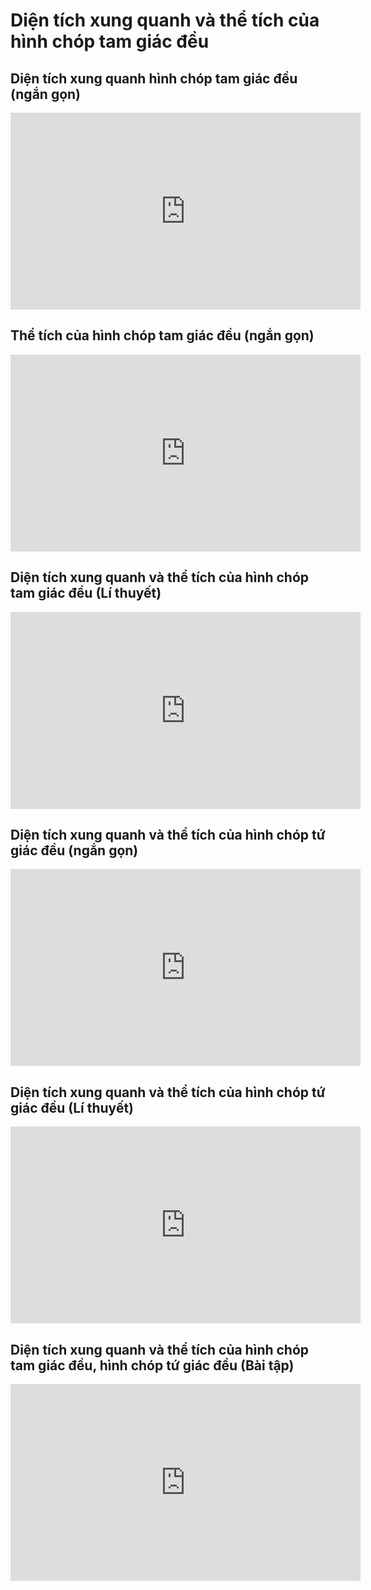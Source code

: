 # Diện tích xung quanh và thể tích của hình chóp tam giác đều
## Diện tích xung quanh hình chóp tam giác đều (ngắn gọn)
<iframe width="560" height="315" src="https://www.youtube.com/embed/34YufHtWd2s?si=Vzt-tzM9Kd_ETPXb" title="YouTube video player" frameborder="0" allow="accelerometer; autoplay; clipboard-write; encrypted-media; gyroscope; picture-in-picture; web-share" referrerpolicy="strict-origin-when-cross-origin" allowfullscreen></iframe>

## Thể tích của hình chóp tam giác đều (ngắn gọn)
<iframe width="560" height="315" src="https://www.youtube.com/embed/zmtGZ4tLhbk?si=nrXRMGa2wxIAZ4m3" title="YouTube video player" frameborder="0" allow="accelerometer; autoplay; clipboard-write; encrypted-media; gyroscope; picture-in-picture; web-share" referrerpolicy="strict-origin-when-cross-origin" allowfullscreen></iframe>

## Diện tích xung quanh và thể tích của hình chóp tam giác đều (Lí thuyết)
<iframe width="560" height="315" src="https://www.youtube.com/embed/jNunRPTHQIY?si=wVMTghnWAXVrsDBj" title="YouTube video player" frameborder="0" allow="accelerometer; autoplay; clipboard-write; encrypted-media; gyroscope; picture-in-picture; web-share" referrerpolicy="strict-origin-when-cross-origin" allowfullscreen></iframe>

## Diện tích xung quanh và thể tích của hình chóp tứ giác đều (ngắn gọn)
<iframe width="560" height="315" src="https://www.youtube.com/embed/CNwu60I46FI?si=VUUpVONiG33rXxvX" title="YouTube video player" frameborder="0" allow="accelerometer; autoplay; clipboard-write; encrypted-media; gyroscope; picture-in-picture; web-share" referrerpolicy="strict-origin-when-cross-origin" allowfullscreen></iframe>

## Diện tích xung quanh và thể tích của hình chóp tứ giác đều (Lí thuyết)
<iframe width="560" height="315" src="https://www.youtube.com/embed/CNwu60I46FI?si=G0qFGvt6PumZBm4l" title="YouTube video player" frameborder="0" allow="accelerometer; autoplay; clipboard-write; encrypted-media; gyroscope; picture-in-picture; web-share" referrerpolicy="strict-origin-when-cross-origin" allowfullscreen></iframe>

## Diện tích xung quanh và thể tích của hình chóp tam giác đều, hình chóp tứ giác đều (Bài tập)
<iframe width="560" height="315" src="https://www.youtube.com/embed/teb8AHIoo6A?si=yeMwsJkRSE4Iwo4q" title="YouTube video player" frameborder="0" allow="accelerometer; autoplay; clipboard-write; encrypted-media; gyroscope; picture-in-picture; web-share" referrerpolicy="strict-origin-when-cross-origin" allowfullscreen></iframe>
